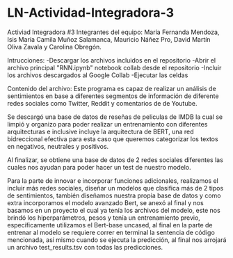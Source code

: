 # LN-Actividad-Integradora-3

Activiad Integradora #3
Integrantes del equipo:  María Fernanda Mendoza, Isis María Camila Muñoz Salamanca, Mauricio Náñez Pro, David Martín Oliva Zavala y Carolina Obregón.

Intrucciones:
-Descargar los archivos incluidos en el repositorio
-Abrir el archivo principal "RNN.ipynb" notebook collab desde el repositorio
-Incluir los archivos descargados al Google Collab
-Ejecutar las celdas

Contenido del archivo:
Este programa es capaz de realizar un análisis de sentimientos en base a diferentes segmentos de información de diferente redes sociales como Twitter, Reddit y 
comentarios de de Youtube.

Se descargó una base de datos de reseñas de peliculas de IMDB la cual se limpió y organizo para poder realizar un entrenamiento con diferentes arquitecturas
e inclusive incluye la arquitectura de BERT, una red bidreccional efectiva para esta caso que queremos categorizar los textos en negativos, neutrales y positivos.

Al finalizar, se obtiene una base de datos de 2 redes sociales diferentes las cuales nos ayudan para poder hacer un test de nuestro modelo.

Para la parte de innovar e incorporar funciones adicionales, realizamos el incluir más redes sociales, diseñar un modelos que clasifica más de 2 tipos de sentimientos, también diseñamos nuestra propia base de datos y como extra  incorporamos el modelo avanzado Bert, se anexó al final y nos basamos en un proyecto el cual ya tenía los archivos del modelo, este nos brindó los hiperparámetros, pesos y tenía un entrenamiento previo, específicamente utilizamos el Bert-base uncased, al final en la parte de entrenar al modelo se requiere correr en terminal la sentencia de código mencionada, así mismo cuando se ejecuta la predicción, al final nos arrojará un archivo  test_results.tsv con todas las predicciones. 

